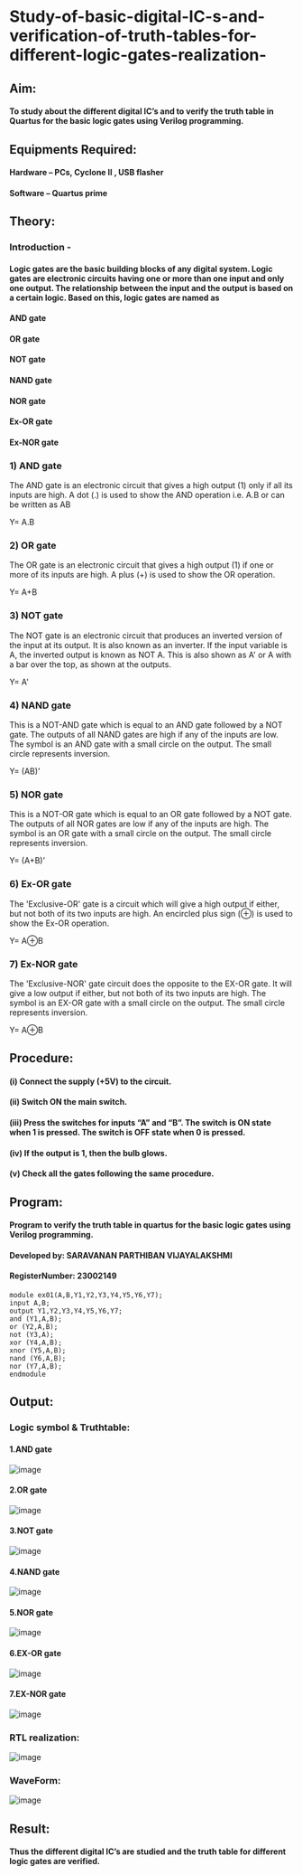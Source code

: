 # Study-of-basic-digital-IC-s-and-verification-of-truth-tables-for-different-logic-gates-realization-
## Aim:
#### To study about the different digital IC’s and to verify the truth table in Quartus for the basic logic gates using Verilog programming.

## Equipments Required:
#### Hardware – PCs, Cyclone II , USB flasher
#### Software – Quartus prime
## Theory:
### Introduction -
#### Logic gates are the basic building blocks of any digital system. Logic gates are electronic circuits having one or more than one input and only one output. The relationship between the input and the output is based on a certain logic. Based on this, logic gates are named as

#### AND gate
#### OR gate
#### NOT gate
#### NAND gate
#### NOR gate
#### Ex-OR gate
#### Ex-NOR gate

### 1) AND gate
The AND gate is an electronic circuit that gives a high output (1) only if all its inputs are high. A dot (.) is used to show the AND operation i.e. A.B or can be written as AB

Y= A.B

### 2) OR gate
The OR gate is an electronic circuit that gives a high output (1) if one or more of its inputs are high. A plus (+) is used to show the OR operation.

Y= A+B

### 3) NOT gate
The NOT gate is an electronic circuit that produces an inverted version of the input at its output. It is also known as an inverter. If the input variable is A, the inverted output is known as NOT A. This is also shown as A' or A with a bar over the top, as shown at the outputs.

Y= A'

### 4) NAND gate
This is a NOT-AND gate which is equal to an AND gate followed by a NOT gate. The outputs of all NAND gates are high if any of the inputs are low. The symbol is an AND gate with a small circle on the output. The small circle represents inversion.

Y= (AB)’

### 5) NOR gate
This is a NOT-OR gate which is equal to an OR gate followed by a NOT gate. The outputs of all NOR gates are low if any of the inputs are high. The symbol is an OR gate with a small circle on the output. The small circle represents inversion.

Y= (A+B)’

### 6) Ex-OR gate
The 'Exclusive-OR' gate is a circuit which will give a high output if either, but not both of its two inputs are high. An encircled plus sign (⊕) is used to show the Ex-OR operation.

Y= A⊕B

### 7) Ex-NOR gate
The 'Exclusive-NOR' gate circuit does the opposite to the EX-OR gate. It will give a low output if either, but not both of its two inputs are high. The symbol is an EX-OR gate with a small circle on the output. The small circle represents inversion.

Y= A⊕B

## Procedure:
#### (i)   Connect the supply (+5V) to the circuit.

#### (ii)  Switch ON the main switch.

#### (iii) Press the switches for inputs “A” and “B”. The switch is ON state when 1 is pressed. The switch is OFF state when 0 is pressed.

#### (iv)  If the output is 1, then the bulb glows.

#### (v)   Check all the gates following the same procedure.

## Program:

#### Program to verify the truth table in quartus for the basic logic gates using Verilog programming.
#### Developed by: SARAVANAN PARTHIBAN VIJAYALAKSHMI
#### RegisterNumber:  23002149

```
module ex01(A,B,Y1,Y2,Y3,Y4,Y5,Y6,Y7);
input A,B;
output Y1,Y2,Y3,Y4,Y5,Y6,Y7;
and (Y1,A,B);
or (Y2,A,B);
not (Y3,A);
xor (Y4,A,B);
xnor (Y5,A,B);
nand (Y6,A,B);
nor (Y7,A,B);
endmodule
```
## Output:
### Logic symbol & Truthtable:
#### 1.AND gate
![image](https://github.com/SaravananPV3010/Study-of-basic-digital-IC-s-and-verification-of-truth-tables-for-different-logic-gates-realization-/assets/139754526/a3288426-4bcc-4e3f-bf14-1bc41c6650e5)
#### 2.OR gate
![image](https://github.com/SaravananPV3010/Study-of-basic-digital-IC-s-and-verification-of-truth-tables-for-different-logic-gates-realization-/assets/139754526/a07c7e18-3526-461d-85e9-94a21bf7aab3)
#### 3.NOT gate
![image](https://github.com/SaravananPV3010/Study-of-basic-digital-IC-s-and-verification-of-truth-tables-for-different-logic-gates-realization-/assets/139754526/1c416d1d-2c4a-45df-814e-d3ea5ac50017)
#### 4.NAND gate
![image](https://github.com/SaravananPV3010/Study-of-basic-digital-IC-s-and-verification-of-truth-tables-for-different-logic-gates-realization-/assets/139754526/6ae1e82c-2267-4b66-ad30-d6e26ce57040)
#### 5.NOR gate
![image](https://github.com/SaravananPV3010/Study-of-basic-digital-IC-s-and-verification-of-truth-tables-for-different-logic-gates-realization-/assets/139754526/12fb19c8-5ca1-4ba6-b0b6-ae07eb7355fd)
#### 6.EX-OR gate
![image](https://github.com/SaravananPV3010/Study-of-basic-digital-IC-s-and-verification-of-truth-tables-for-different-logic-gates-realization-/assets/139754526/995a3496-131b-46d5-ab72-ef68689aa122)
#### 7.EX-NOR gate
![image](https://github.com/SaravananPV3010/Study-of-basic-digital-IC-s-and-verification-of-truth-tables-for-different-logic-gates-realization-/assets/139754526/124c7887-0656-42ee-8132-bc0213136432)

### RTL realization:
![image](https://github.com/SaravananPV3010/Study-of-basic-digital-IC-s-and-verification-of-truth-tables-for-different-logic-gates-realization-/assets/139754526/5e3e3cd3-9aa4-49c8-9481-e18b46b83254)
### WaveForm:
![image](https://github.com/SaravananPV3010/Study-of-basic-digital-IC-s-and-verification-of-truth-tables-for-different-logic-gates-realization-/assets/139754526/a79899fa-0819-4cda-871c-30d3ca0d02f5)




## Result:
#### Thus the different digital IC’s are studied and the truth table for different logic gates are verified.
